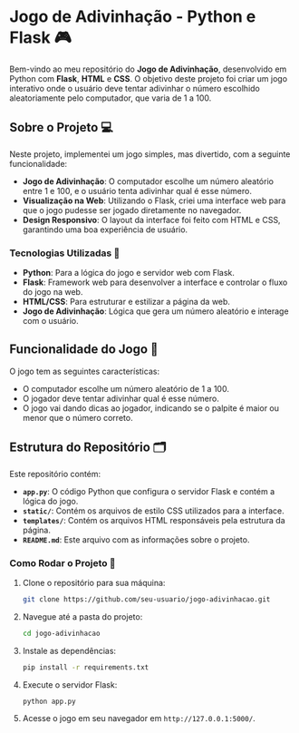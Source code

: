 # Jogo de Adivinhação - Python e Flask 🎮

Bem-vindo ao meu repositório do **Jogo de Adivinhação**, desenvolvido em Python com **Flask**, **HTML** e **CSS**. O objetivo deste projeto foi criar um jogo interativo onde o usuário deve tentar adivinhar o número escolhido aleatoriamente pelo computador, que varia de 1 a 100. 

## Sobre o Projeto 💻

Neste projeto, implementei um jogo simples, mas divertido, com a seguinte funcionalidade:

- **Jogo de Adivinhação**: O computador escolhe um número aleatório entre 1 e 100, e o usuário tenta adivinhar qual é esse número.
- **Visualização na Web**: Utilizando o Flask, criei uma interface web para que o jogo pudesse ser jogado diretamente no navegador.
- **Design Responsivo**: O layout da interface foi feito com HTML e CSS, garantindo uma boa experiência de usuário.

### Tecnologias Utilizadas 🔧

- **Python**: Para a lógica do jogo e servidor web com Flask.
- **Flask**: Framework web para desenvolver a interface e controlar o fluxo do jogo na web.
- **HTML/CSS**: Para estruturar e estilizar a página da web.
- **Jogo de Adivinhação**: Lógica que gera um número aleatório e interage com o usuário.

## Funcionalidade do Jogo 🎯

O jogo tem as seguintes características:

- O computador escolhe um número aleatório de 1 a 100.
- O jogador deve tentar adivinhar qual é esse número.
- O jogo vai dando dicas ao jogador, indicando se o palpite é maior ou menor que o número correto.

## Estrutura do Repositório 🗂️

Este repositório contém:

- **`app.py`**: O código Python que configura o servidor Flask e contém a lógica do jogo.
- **`static/`**: Contém os arquivos de estilo CSS utilizados para a interface.
- **`templates/`**: Contém os arquivos HTML responsáveis pela estrutura da página.
- **`README.md`**: Este arquivo com as informações sobre o projeto.
  
### Como Rodar o Projeto 🚀

1. Clone o repositório para sua máquina:
    ```bash
    git clone https://github.com/seu-usuario/jogo-adivinhacao.git
    ```

2. Navegue até a pasta do projeto:
    ```bash
    cd jogo-adivinhacao
    ```

3. Instale as dependências:
    ```bash
    pip install -r requirements.txt
    ```

4. Execute o servidor Flask:
    ```bash
    python app.py
    ```

5. Acesse o jogo em seu navegador em `http://127.0.0.1:5000/`.


